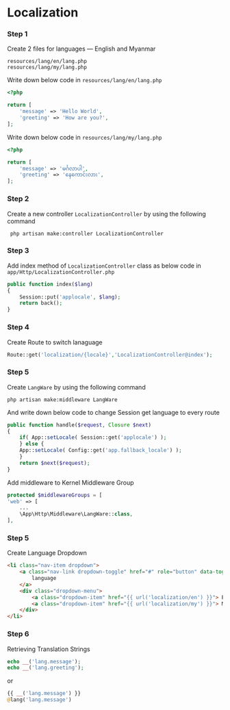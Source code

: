 # Localization

### Step 1

Create 2 files for languages — English and Myanmar
```
resources/lang/en/lang.php
resources/lang/my/lang.php
```
Write down below code in `resources/lang/en/lang.php`

```php
<?php

return [
    'message' => 'Hello World',
    'greeting' => 'How are you?',
];
```
Write down below code in `resources/lang/my/lang.php`

```php
<?php

return [
    'message' => 'မင်္ဂလာပါ',
    'greeting' => 'နေကောင်းလား',
];
```

### Step 2

Create a new controller `LocalizationController` by using the following command
```
 php artisan make:controller LocalizationController
```

### Step 3

Add index method of `LocalizationController` class as below code in `app/Http/LocalizationController.php`
```php
public function index($lang)
{
    Session::put('applocale', $lang);
    return back();
}
```

### Step 4

Create Route to switch lanaguage
```php
Route::get('localization/{locale}','LocalizationController@index');
```

### Step 5

Create `LangWare` by using the following command

```
php artisan make:middleware LangWare
```

And write down below code to change Session get language to every route

```php
public function handle($request, Closure $next)
{
    if( App::setLocale( Session::get('applocale') );
    } else {
    App::setLocale( Config::get('app.fallback_locale') );
    }
    return $next($request);
}
```

Add middleware to Kernel Middleware Group

```php
protected $middlewareGroups = [
'web' => [
    ...
    \App\Http\Middleware\LangWare::class,
],
```
### Step 5

Create Language Dropdown

```html
<li class="nav-item dropdown">
    <a class="nav-link dropdown-toggle" href="#" role="button" data-toggle="dropdown"> 
        language
    </a>
    <div class="dropdown-menu">
        <a class="dropdown-item" href="{{ url('localization/en') }}"> English </a>
        <a class="dropdown-item" href="{{ url('localization/my') }}"> Myanmar </a>
    </div>
</li>
```

### Step 6

Retrieving Translation Strings

```php
echo __('lang.message');
echo __('lang.greeting');
```
or
```php
{{ __('lang.message') }}
@lang('lang.message')
```